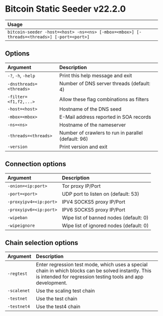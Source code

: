 # Bitcoin Static Seeder v22.2.0

| Usage                                                                                     |
| :---------------------------------------------------------------------------------------- |
| `bitcoin-seeder -host=<host> -ns=<ns> [-mbox=<mbox>] [-threads=<threads>] [-port=<port>]` |

Options
-------

| Argument                | Description                                         |
| :---------------------- | :-------------------------------------------------- |
| `-?`, `-h`, `-help`     | Print this help message and exit                    |
| `-dnsthreads=<threads>` | Number of DNS server threads (default: 4)           |
| `-filter=<f1,f2,...>`   | Allow these flag combinations as filters            |
| `-host=<host>`          | Hostname of the DNS seed                            |
| `-mbox=<mbox>`          | E-Mail address reported in SOA records              |
| `-ns=<ns>`              | Hostname of the nameserver                          |
| `-threads=<threads>`    | Number of crawlers to run in parallel (default: 96) |
| `-version`              | Print version and exit                              |

Connection options
------------------

| Argument               | Description                             |
| :--------------------- | :-------------------------------------- |
| `-onion=<ip:port>`     | Tor proxy IP/Port                       |
| `-port=<port>`         | UDP port to listen on (default: 53)     |
| `-proxyipv4=<ip:port>` | IPV4 SOCKS5 proxy IP/Port               |
| `-proxyipv6=<ip:port>` | IPV6 SOCKS5 proxy IP/Port               |
| `-wipeban`             | Wipe list of banned nodes (default: 0)  |
| `-wipeignore`          | Wipe list of ignored nodes (default: 0) |

Chain selection options
-----------------------

| Argument    | Description                                                                                                                                                        |
| :---------- | :----------------------------------------------------------------------------------------------------------------------------------------------------------------- |
| `-regtest`  | Enter regression test mode, which uses a special chain in which blocks can be solved instantly. This is intended for regression testing tools and app development. |
| `-scalenet` | Use the scaling test chain                                                                                                                                         |
| `-testnet`  | Use the test chain                                                                                                                                                 |
| `-testnet4` | Use the test4 chain                                                                                                                                                |
